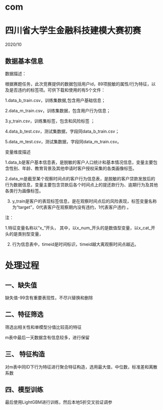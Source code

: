 # com

# 四川省大学生金融科技建模大赛初赛

2020/10

## 数据基本信息

数据描述：

根据赛题任务，此次竞赛提供的数据包括用户id，89项脱敏的属性/行为特征，以及是否违约的标签项。可供下载和使用的有5个文件：

1.data_b_train.csv，训练集数据,包含用户基础信息；

2.data_m_train.csv，训练集数据，包含用户行为信息；

3.y_train.csv，训练集标签，包含和风险标签 ；

4.data_b_test.csv，测试集数据，字段同data_b_train.csv；

5.data_m_test.csv，测试集数据，字段同data_m_train.csv。

变量维度描述

1.data_b是客户基本信息表，是脱敏的客户人口统计和基本情况信息，变量主要包含性别、年龄、教育背景及其他申请时客户授权采集的各类画像标签。

2.data_m是截至某个观察时间点的客户行为信息表，是脱敏的客户贷款发放后的行为数据信息，变量主要包含贷款后各个时间点上的提还款行为、逾期行为及其他各类行为画像标签。

3. y_train是客户的表现标签信息，是在观察时间点后的风险表现，标签变量名称为“target”，0代表客户在观察期内没有违约，1代表客户违约 。

注：

1.特征变量名称以“x_”开头， 其中，以x_num_开头的是数值型变量，以x_cat_开头的是类别型变量，

2. 行为信息表中，timeid是时间标识，timeid越大离观察时间点越近。


# 处理过程
## 一、缺失值
缺失值-99含有重要表现性，不尽兴替换和删除


## 二、特征筛选
筛选出相关性和单模型分值比较高的特征

m表中最后一天数据含有信息较多，进行保留


## 三、 特征构造
对m表中同ID下行为特征进行聚合特征构造，选用最大值，中位数，标准差和离散系数

## 四、模型训练
最后使用LightGBM进行训练，然后本地5折交叉验证调参
